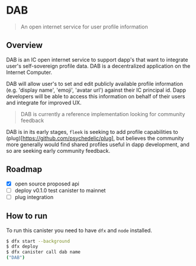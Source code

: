 # DAB

> An open internet service for user profile information

## Overview

DAB is an IC open internet service to support dapp's that want to integrate user's self-sovereign profile data. DAB is a decentralized application on the Internet Computer.

DAB will allow user's to set and edit publicly available profile information (e.g. 'display name', 'emoji', 'avatar url') against their IC principal id. Dapp developers will be able to access this information on behalf of their users and integrate for improved UX.

> DAB is currently a reference implementation looking for community feedback

DAB is in its early stages, `fleek` is seeking to add profile capabilities to (plug)[https://github.com/psychedelic/plug], but believes the community more generally would find shared profiles useful in dapp development, and so are seeking early community feedback.

## Roadmap

* [x] open source proposed api
* [ ] deploy v0.1.0 test canister to mainnet
* [ ] plug integration

## How to run

To run this canister you need to have `dfx` and `node` installed.

``` bash
$ dfx start --background
$ dfx deploy
$ dfx canister call dab name
("DAB")
```
